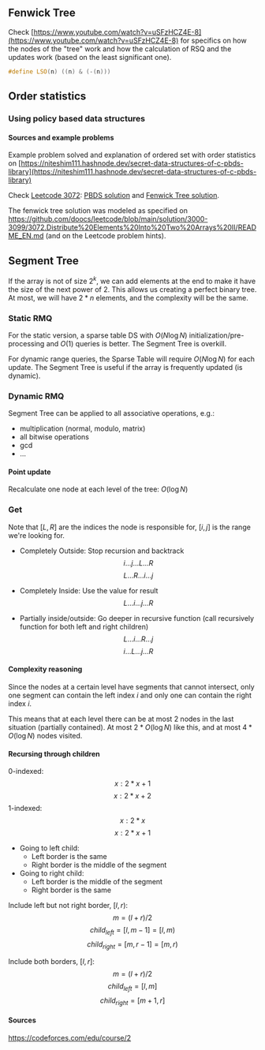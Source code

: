 ## Fenwick Tree
Check [https://www.youtube.com/watch?v=uSFzHCZ4E-8](https://www.youtube.com/watch?v=uSFzHCZ4E-8) for specifics on how the nodes of the "tree" work and how the calculation of RSQ and the updates work (based on the least significant one).

```cpp
#define LSO(n) ((n) & (-(n)))
```

## Order statistics
### Using policy based data structures

#### Sources and example problems
Example problem solved and explanation of ordered set with order statistics on [https://niteshim111.hashnode.dev/secret-data-structures-of-c-pbds-library](https://niteshim111.hashnode.dev/secret-data-structures-of-c-pbds-library)

Check [Leetcode 3072](https://leetcode.com/problems/distribute-elements-into-two-arrays-ii/): [PBDS solution](../../leetcode/3072/pbds_solution.cpp) and [Fenwick Tree solution](../../leetcode/3072/fenwicktree_solution.cpp).

The fenwick tree solution was modeled as specified on https://github.com/doocs/leetcode/blob/main/solution/3000-3099/3072.Distribute%20Elements%20Into%20Two%20Arrays%20II/README_EN.md (and on the Leetcode problem hints).


## Segment Tree
If the array is not of size $2^k$, we can add elements at the end to make it have the size of the next power of 2. This allows us creating a perfect binary tree. At most, we will have $2*n$ elements, and the complexity will be the same.

### Static RMQ
For the static version, a sparse table DS with $O(N\log{N})$ initialization/pre-processing and $O(1)$ queries is better. The Segment Tree is overkill. 

For dynamic range queries, the Sparse Table will require $O(N\log{N})$ for each update. The Segment Tree is useful if the array is frequently updated (is dynamic).

### Dynamic RMQ
Segment Tree can be applied to all associative operations, e.g.:
- multiplication (normal, modulo, matrix)
- all bitwise operations
- gcd
- ...

#### Point update
Recalculate one node at each level of the tree: $O(\log{N})$

### Get
Note that $[L, R]$ are the indices the node is responsible for, $[i, j]$ is the range we're looking for.

- Completely Outside: Stop recursion and backtrack
$$ i \dots j \dots L \dots R $$
$$ L \dots R \dots i \dots j $$

- Completely Inside: Use the value for result
$$ L \dots i \dots j \dots R $$

- Partially inside/outside: Go deeper in recursive function (call recursively function for both left and right children)
$$ L \dots i \dots R \dots j $$
$$ i \dots L \dots j \dots R $$

#### Complexity reasoning
Since the nodes at a certain level have segments that cannot intersect, only one segment can contain the left index $i$ and only one can contain the right index $i$.

This means that at each level there can be at most 2 nodes in the last situation (partially contained). At most $2 * O(\log{N})$ like this, and at most $4 * O(\log{N})$ nodes visited.

#### Recursing through children
0-indexed:
$$ x: 2 * x + 1$$
$$ x: 2 * x + 2$$
1-indexed:
$$ x: 2 * x$$
$$ x: 2 * x + 1$$

- Going to left child:
    - Left border is the same
    - Right border is the middle of the segment
- Going to right child:
    - Left border is the middle of the segment
    - Right border is the same


Include left but not right border, $[l, r)$:
    $$m = (l + r) / 2$$
    $$child_{left} = [l, m - 1] = [l, m)$$
    $$child_{right} = [m, r - 1] = [m, r)$$

Include both borders, $[l, r]$:
    $$m = (l + r) / 2$$
    $$child_{left} = [l, m]$$
    $$child_{right} = [m + 1, r]$$

#### Sources
https://codeforces.com/edu/course/2
